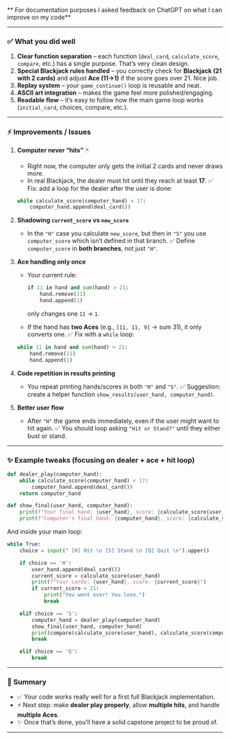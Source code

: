** For documentation purposes I asked feedback on ChatGPT on what I can improve on my code**


---

### ✅ What you did well

1. **Clear function separation** – each function (`deal_card`, `calculate_score`, `compare`, etc.) has a single purpose. That’s very clean design.
2. **Special Blackjack rules handled** – you correctly check for **Blackjack (21 with 2 cards)** and adjust **Ace (11→1)** if the score goes over 21. Nice job.
3. **Replay system** – your `game_continue()` loop is reusable and neat.
4. **ASCII art integration** – makes the game feel more polished/engaging.
5. **Readable flow** – it’s easy to follow how the main game loop works (`initial_card`, choices, compare, etc.).

---

### ⚡ Improvements / Issues

1. **Computer never “hits”** 🃏

   * Right now, the computer only gets the initial 2 cards and never draws more.
   * In real Blackjack, the dealer must hit until they reach at least **17**.
     ✅ Fix: add a loop for the dealer after the user is done:

   ```python
   while calculate_score(computer_hand) < 17:
       computer_hand.append(deal_card())
   ```

2. **Shadowing `current_score` vs `new_score`**

   * In the `"H"` case you calculate `new_score`, but then in `"S"` you use `computer_score` which isn’t defined in that branch.
     ✅ Define `computer_score` in **both branches**, not just `"H"`.

3. **Ace handling only once**

   * Your current rule:

     ```python
     if 11 in hand and sum(hand) > 21:
         hand.remove(11)
         hand.append(1)
     ```

     only changes one `11` → `1`.
   * If the hand has **two Aces** (e.g., `[11, 11, 9]` → sum 31), it only converts one.
     ✅ Fix with a `while` loop:

   ```python
   while 11 in hand and sum(hand) > 21:
       hand.remove(11)
       hand.append(1)
   ```

4. **Code repetition in results printing**

   * You repeat printing hands/scores in both `"H"` and `"S"`.
     ✅ Suggestion: create a helper function `show_results(user_hand, computer_hand)`.

5. **Better user flow**

   * After `"H"` the game ends immediately, even if the user might want to hit again.
     ✅ You should loop asking `"Hit or Stand?"` until they either bust or stand.

---

### ✨ Example tweaks (focusing on dealer + ace + hit loop)

```python
def dealer_play(computer_hand):
    while calculate_score(computer_hand) < 17:
        computer_hand.append(deal_card())
    return computer_hand

def show_final(user_hand, computer_hand):
    print(f"Your final hand: {user_hand}, score: {calculate_score(user_hand)}")
    print(f"Computer's final hand: {computer_hand}, score: {calculate_score(computer_hand)}")
```

And inside your main loop:

```python
while True:
    choice = input(" [H] Hit \n [S] Stand \n [Q] Quit \n").upper()

    if choice == 'H':
        user_hand.append(deal_card())
        current_score = calculate_score(user_hand)
        print(f"Your cards: {user_hand}, score: {current_score}")
        if current_score > 21:
            print("You went over! You lose.")
            break

    elif choice == 'S':
        computer_hand = dealer_play(computer_hand)
        show_final(user_hand, computer_hand)
        print(compare(calculate_score(user_hand), calculate_score(computer_hand)))
        break

    elif choice == 'Q':
        break
```

---

### 📝 Summary

* ✅ Your code works really well for a first full Blackjack implementation.
* ⚡ Next step: make **dealer play properly**, allow **multiple hits**, and handle **multiple Aces**.
* ✨ Once that’s done, you’ll have a solid capstone project to be proud of.

---

